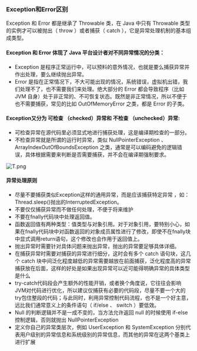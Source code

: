 

### Exception和Error区别

Exception 和 Error 都是继承了 Throwable 类，在 Java 中只有 Throwable 类型的实例才可以被抛出（ throw ）或者捕获（ catch ），它是异常处理机制的基本组成类型。

#### Exception 和 Error 体现了 Java 平台设计者对不同异常情况的分类：

-   Exception 是程序正常运行中，可以预料的意外情况，也就是要么捕获异常并作出处理，要么继续抛出异常。
-   Error 是指在正常情况下，不大可能出现的情况，系统错误，虚拟机出错，我们处理不了，也不需要我们来处理。绝大部分的 Error 都会导致程序（比如 JVM 自身）处于非正常的、不可恢复状态。既然是非正常情况，所以不便于也不需要捕获，常见的比如 OutOfMemoryError 之类，都是 Error 的子类。

#### Exception又分为 可检查 （checked）异常和 不检查 （unchecked）异常:

-   可检查异常在源代码里必须显式地进行捕获处理，这是编译期检查的一部分。
-   不检查异常就是所谓的运行时异常，类似 NullPointerException 、 ArrayIndexOutOfBoundsException 之类，通常是可以编码避免的逻辑错误，具体根据需要来判断是否需要捕获，并不会在编译期强制要求。

![T.png](https://i.loli.net/2019/07/18/5d3045ebd844550122.png)

#### 异常处理原则

-   尽量不要捕获类似Exception这样的通用异常，而是应该捕获特定异常 ，如：Thread.sleep()抛出的InterruptedException。
-   不要仅仅捕获异常而不做任何处理，不便于将来维护
-   不要在fnally代码块中处理返回值。
-   函数返回值有两种类型：值类型与对象引用。对于对象引用，要特别小心，如果在fnally代码块中对函数返回的对象成员属性进行了修改，即使不在fnally块中显式调用return语句，这个修改也会作用于返回值上。
-   抛出异常时需要针对具体问题来抛出异常，抛出的异常要足够具体详细。
-   在捕获异常时需要对捕获的异常进行细分，这时会有多个 catch 语句块，这几个 catch 块中间泛化程度越低的异常需要越放在前面捕获，泛化程度高的异常捕获放在后面，这样的好处是如果出现异常可以近可能得明确异常的具体类型是什么
-   try-catch代码段会产生额外的性能开销，或者换个角度说，它往往会影响JVM对代码进行优化，所以建议仅捕获有必要的代码段，尽量不要一个大的try包住整段的代码；与此同时，利用异常控制代码流程，也不是一个好主意，远比我们通常意义上的条件语句（ if/else 、 switch ）要低效。
-   Null 的判断逻辑并不是一成不变的，当方法允许返回 null 的时候使用 if-else 控制逻辑，否则就抛出 NullPointerException
-   定义你自己的异常类层次，例如 UserException 和 SystemException 分别代表用户级别的异常信息和系统级别的异常信息，而其他的异常在这两个基类上进行扩展